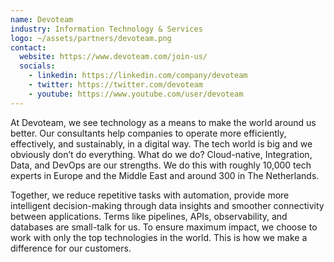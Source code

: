 ```yaml
---
name: Devoteam
industry: Information Technology & Services
logo: ~/assets/partners/devoteam.png
contact:
  website: https://www.devoteam.com/join-us/
  socials:
    - linkedin: https://linkedin.com/company/devoteam
    - twitter: https://twitter.com/devoteam
    - youtube: https://www.youtube.com/user/devoteam
---
```


At Devoteam, we see technology as a means to make the world around us better. Our consultants help companies to operate more efficiently, effectively, and sustainably, in a digital way. The tech world is big and we obviously don’t do everything. What do we do? Cloud-native, Integration, Data, and DevOps are our strengths. We do this with roughly 10,000 tech experts in Europe and the Middle East and around 300 in The Netherlands.

Together, we reduce repetitive tasks with automation, provide more intelligent decision-making through data insights and smoother connectivity between applications. Terms like pipelines, APIs, observability, and databases are small-talk for us. To ensure maximum impact, we choose to work with only the top technologies in the world. This is how we make a difference for our customers.
